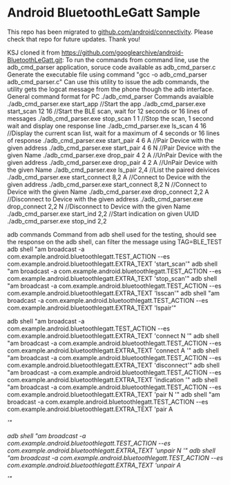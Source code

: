 
Android BluetoothLeGatt Sample
==============================

This repo has been migrated to [github.com/android/connectivity][1]. Please check that repo for future updates. Thank you!

[1]: https://github.com/android/connectivity

KSJ cloned it from https://github.com/googlearchive/android-BluetoothLeGatt.git:
To run the commands from command line, use the adb_cmd_parser application, soruce code available as adb_cmd_parser.c
Generate the executable file using command
"gcc -o adb_cmd_parser adb_cmd_parser.c"
Can use this utility to issue the adb commands, the utility gets the logcat message from the phone though the adb interface.
General command format for PC
./adb_cmd_parser <command> <timeoutInSeconds> <numberOfLinesToBeDisplayed> <otherCommandDependentParam>
Commands avaialble
./adb_cmd_parser.exe start_app                          //Start the app
./adb_cmd_parser.exe start_scan    12 16                   //Start the BLE scan, wait for 12 seconds or 16 lines of messages
./adb_cmd_parser.exe stop_scan     1 1                     //Stop the scan, 1 second wait and display one response line
./adb_cmd_parser.exe ls_scan       4 16                    //Display the current scan list, wait for a maximum of 4 seconds or 16 lines of response
./adb_cmd_parser.exe start_pair    4 6 A <DeviceAddress>   //Pair Device with the given address
./adb_cmd_parser.exe start_pair    4 6 N <DeviceNmae>      //Pair Device with the given Name
./adb_cmd_parser.exe drop_pair     4 2 A <DeviceAddress>   //UnPair Device with the given address
./adb_cmd_parser.exe drop_pair     4 2 A <DeviceNmae>      //UnPair Device with the given Name
./adb_cmd_parser.exe ls_pair       2,4                     //List the paired deivices
./adb_cmd_parser.exe start_connect 8,2 A <DeviceAddress>   //Connect to Device with the given address
./adb_cmd_parser.exe start_connect 8,2 N <DeviceNmae>      //Connect to Device with the given Name
./adb_cmd_parser.exe drop_connect  2,2 A <DeviceAddress>   //Disconnect to Device with the given address
./adb_cmd_parser.exe drop_connect  2,2 N <DeviceNmae>      //Disconnect to Device with the given Name
./adb_cmd_parser.exe start_ind     2,2  <UUID>             //Start indication on given UUID
./adb_cmd_parser.exe stop_ind      2,2  <UUID>


adb commands
Command from adb shell used for the testing, should see the response on the adb shell, can filter the message using TAG=BLE_TEST
adb shell "am broadcast -a com.example.android.bluetoothlegatt.TEST_ACTION --es com.example.android.bluetoothlegatt.EXTRA_TEXT 'start_scan'"
adb shell "am broadcast -a com.example.android.bluetoothlegatt.TEST_ACTION --es com.example.android.bluetoothlegatt.EXTRA_TEXT 'stop_scan'"
adb shell "am broadcast -a com.example.android.bluetoothlegatt.TEST_ACTION --es com.example.android.bluetoothlegatt.EXTRA_TEXT 'lsscan'"
adb shell "am broadcast -a com.example.android.bluetoothlegatt.TEST_ACTION --es com.example.android.bluetoothlegatt.EXTRA_TEXT 'lspair'"

adb shell "am broadcast -a com.example.android.bluetoothlegatt.TEST_ACTION --es com.example.android.bluetoothlegatt.EXTRA_TEXT 'connect N <name from the scan result>'"
adb shell "am broadcast -a com.example.android.bluetoothlegatt.TEST_ACTION --es com.example.android.bluetoothlegatt.EXTRA_TEXT 'connect A <addr from the scan result>'"
adb shell "am broadcast -a com.example.android.bluetoothlegatt.TEST_ACTION --es com.example.android.bluetoothlegatt.EXTRA_TEXT 'disconnect'"
adb shell "am broadcast -a com.example.android.bluetoothlegatt.TEST_ACTION --es com.example.android.bluetoothlegatt.EXTRA_TEXT 'indication <UUID>'"
adb shell "am broadcast -a com.example.android.bluetoothlegatt.TEST_ACTION --es com.example.android.bluetoothlegatt.EXTRA_TEXT 'pair N <name from the scan result>'"
adb shell "am broadcast -a com.example.android.bluetoothlegatt.TEST_ACTION --es com.example.android.bluetoothlegatt.EXTRA_TEXT 'pair A <address from the scan result>'"

adb shell "am broadcast -a com.example.android.bluetoothlegatt.TEST_ACTION --es com.example.android.bluetoothlegatt.EXTRA_TEXT 'unpair N <name from the scan result>'"
adb shell "am broadcast -a com.example.android.bluetoothlegatt.TEST_ACTION --es com.example.android.bluetoothlegatt.EXTRA_TEXT 'unpair A <address from the scan result>'"
